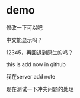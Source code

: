 # demo
修改一下可以吧

中文能显示吗？

12345，再回退到原生的吗？


this is  add now  in github


我在server add note


现在测试一下冲突问题的处理
